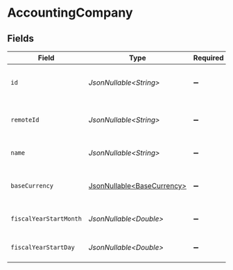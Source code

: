 # AccountingCompany


## Fields

| Field                                                                  | Type                                                                   | Required                                                               | Description                                                            | Example                                                                |
| ---------------------------------------------------------------------- | ---------------------------------------------------------------------- | ---------------------------------------------------------------------- | ---------------------------------------------------------------------- | ---------------------------------------------------------------------- |
| `id`                                                                   | *JsonNullable\<String>*                                                | :heavy_minus_sign:                                                     | Unique identifier                                                      | 8187e5da-dc77-475e-9949-af0f1fa4e4e3                                   |
| `remoteId`                                                             | *JsonNullable\<String>*                                                | :heavy_minus_sign:                                                     | Provider's unique identifier                                           | 8187e5da-dc77-475e-9949-af0f1fa4e4e3                                   |
| `name`                                                                 | *JsonNullable\<String>*                                                | :heavy_minus_sign:                                                     | Name of the company                                                    | Acme Corp                                                              |
| `baseCurrency`                                                         | [JsonNullable\<BaseCurrency>](../../models/components/BaseCurrency.md) | :heavy_minus_sign:                                                     | Default currency for the company                                       |                                                                        |
| `fiscalYearStartMonth`                                                 | *JsonNullable\<Double>*                                                | :heavy_minus_sign:                                                     | Fiscal year start month (1-12)                                         | 1                                                                      |
| `fiscalYearStartDay`                                                   | *JsonNullable\<Double>*                                                | :heavy_minus_sign:                                                     | Fiscal year start day (1-31)                                           | 1                                                                      |